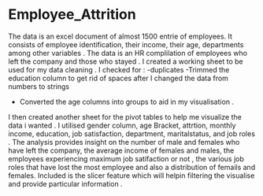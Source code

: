 # Employee_Attrition 
The data is an excel document of almost 1500 entrie of employees.
It consists of employee identification, their income, their age, departments among other variables .
The data is an HR complilation of employees who left the company and those who stayed . I created a 
working sheet to be used for my data cleaning . 
I checked for :
-duplicates
-Trimmed the education column to get rid of spaces after I changed the data from numbers to strings
- Converted the age columns into groups to aid in my visualisation .

I then created another sheet for the pivot tables to help me visualize the data i wanted . I utilised 
gender column, age Bracket, attrtion, monthly income, education, job satisfaction, department, 
maritalstatus, and job roles .
The analysis provides insight on the number of male and females who have left the company, the average 
income of females and males, the employees experiencing maximum job satifaction or not , the various job
roles that have lost the most employee and also a distribution of femails and females.
Included is the slicer feature which will helpin filtering the visualise and provide particular information .
